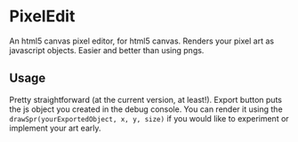 PixelEdit
=========

An html5 canvas pixel editor, for html5 canvas. Renders your pixel art as javascript objects. Easier and better than using pngs.

Usage
-----
Pretty straightforward (at the current version, at least!). Export button puts the js object you created in the debug console. You can render it using the `drawSpr(yourExportedObject, x, y, size)` if you would like to experiment or implement your art early.
